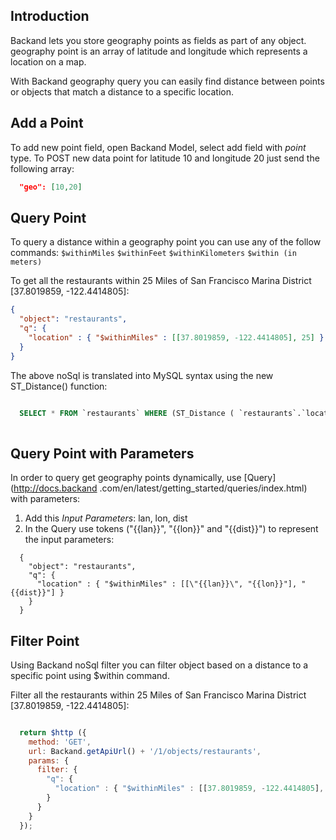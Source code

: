 ## Introduction

Backand lets you store geography points as fields as part of any object.
geography point is an array of latitude and longitude which represents a location on a map.

With Backand geography query you can easily find distance between points or objects that match a distance to a 
specific location.

## Add a Point

To add new point field, open Backand Model, select add field with *point* type.
To POST new data point for latitude 10 and longitude 20 just send the following array:

```json
  "geo": [10,20]
```

## Query Point

To query a distance within a geography point you can use any of the follow commands:
`$withinMiles`
`$withinFeet`
`$withinKilometers`
`$within (in meters)`

To get all the restaurants within 25 Miles of San Francisco Marina District [37.8019859, -122.4414805]: 

```json
{ 
  "object": "restaurants", 
  "q": {
    "location" : { "$withinMiles" : [[37.8019859, -122.4414805], 25] } 
  } 
}
```

The above noSql is translated into MySQL syntax using the new ST_Distance() function:
 
```SQL

  SELECT * FROM `restaurants` WHERE (ST_Distance ( `restaurants`.`location`, ST_GeomFromText('POINT( 37.8019859 -122.4414805 )') ) <= 25 /(69))
   
```

## Query Point with Parameters

In order to query get geography points dynamically, use [Query](http://docs.backand
.com/en/latest/getting_started/queries/index.html) with parameters:

1. Add this *Input Parameters*: lan, lon, dist
2. In the Query use tokens ("&#123;&#123;lan}}", "&#123;&#123;lon}}" and "&#123;&#123;dist}}") to represent the input parameters:

```
  { 
    "object": "restaurants", 
    "q": {
      "location" : { "$withinMiles" : [[\"{{lan}}\", "{{lon}}"], "{{dist}}"] } 
    } 
  }
```

## Filter Point

Using Backand noSql filter you can filter object based on a distance to a specific point using $within command.

Filter all the restaurants within 25 Miles of San Francisco Marina District [37.8019859, -122.4414805]: 

```javascript

  return $http ({
    method: 'GET',
    url: Backand.getApiUrl() + '/1/objects/restaurants',
    params: {
      filter: {
        "q": { 
          "location" : { "$withinMiles" : [[37.8019859, -122.4414805], 25]} 
        } 
      }
    }
  });

```